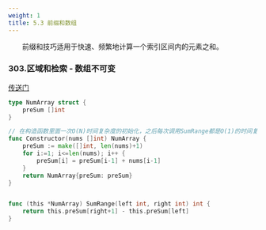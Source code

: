 ```yaml
---
weight: 1
title: 5.3 前缀和数组
---
```


&emsp;&emsp;前缀和技巧适用于快速、频繁地计算一个索引区间内的元素之和。

### 303.区域和检索 - 数组不可变

[传送门](https://leetcode.cn/problems/range-sum-query-immutable/description/)

```go
type NumArray struct {
    preSum []int
}

// 在构造函数里面一次O(N)时间复杂度的初始化，之后每次调用SumRange都是O(1)的时间复杂度。
func Constructor(nums []int) NumArray {
    preSum := make([]int, len(nums)+1)
    for i:=1; i<=len(nums); i++ {
        preSum[i] = preSum[i-1] + nums[i-1]
    }
    return NumArray{preSum: preSum}
}


func (this *NumArray) SumRange(left int, right int) int {
    return this.preSum[right+1] - this.preSum[left]
}
```
